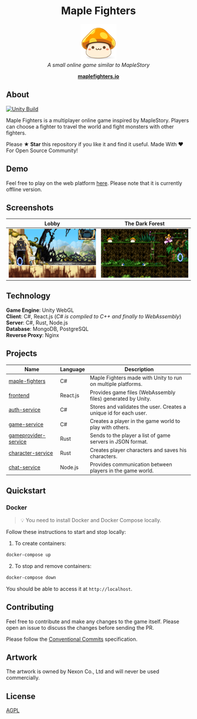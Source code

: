 <h1 align="center">Maple Fighters</h1>
<p align="center">
  <img src="docs/images/maplestory-icon.png" width="100px" height="100px"/>
  <br><i>A small online game similar to MapleStory</i><br>
</p>
<p align="center">
  <a href="http://maplefighters.io"><strong>maplefighters.io</strong></a>
  <br>
</p>

## About

[![Unity Build](https://github.com/benukhanov/maple-fighters/actions/workflows/unity-build.yml/badge.svg)](https://github.com/benukhanov/maple-fighters/actions/workflows/unity-build.yml)

Maple Fighters is a multiplayer online game inspired by MapleStory. Players can choose a fighter to travel the world and fight monsters with other fighters.

Please **★ Star** this repository if you like it and find it useful. Made With :heart: For Open Source Community!

## Demo

Feel free to play on the web platform [here](https://ukben.dev/maple-fighters). Please note that it is currently offline version.

## Screenshots

| Lobby                             | The Dark Forest                             |
| --------------------------------- | ------------------------------------------- |
| <img src="docs/images/lobby.png"> | <img src="docs/images/the-dark-forest.png"> |

## Technology

**Game Engine**: Unity WebGL  
**Client**: C#, React.js (_C# is compiled to C++ and finally to WebAssembly_)  
**Server**: C#, Rust, Node.js  
**Database**: MongoDB, PostgreSQL  
**Reverse Proxy**: Nginx

## Projects

| Name                                                | Language | Description                                                       |
| --------------------------------------------------- | -------- | ----------------------------------------------------------------- |
| [maple-fighters](./src/maple-fighters)              | C#       | Maple Fighters made with Unity to run on multiple platforms.      |
| [frontend](./src/frontend)                          | React.js | Provides game files (WebAssembly files) generated by Unity.       |
| [auth-service](./src/auth-service)                  | C#       | Stores and validates the user. Creates a unique id for each user. |
| [game-service](./src/game-service/Game.Application) | C#       | Creates a player in the game world to play with others.           |
| [gameprovider-service](./src/gameprovider-service)  | Rust     | Sends to the player a list of game servers in JSON format.        |
| [character-service](./src/character-service)        | Rust     | Creates player characters and saves his characters.               |
| [chat-service](./src/chat-service)                  | Node.js  | Provides communication between players in the game world.         |

## Quickstart

### Docker

> 💡 You need to install Docker and Docker Compose locally.

Follow these instructions to start and stop locally:

1. To create containers:

```bash
docker-compose up
```

2. To stop and remove containers:

```bash
docker-compose down
```

You should be able to access it at `http://localhost`.

## Contributing

Feel free to contribute and make any changes to the game itself. Please open an issue to discuss the changes before sending the PR.

Please follow the [Conventional Commits](https://www.conventionalcommits.org/) specification.

## Artwork

The artwork is owned by Nexon Co., Ltd and will never be used commercially.

## License

[AGPL](https://choosealicense.com/licenses/agpl-3.0/)
